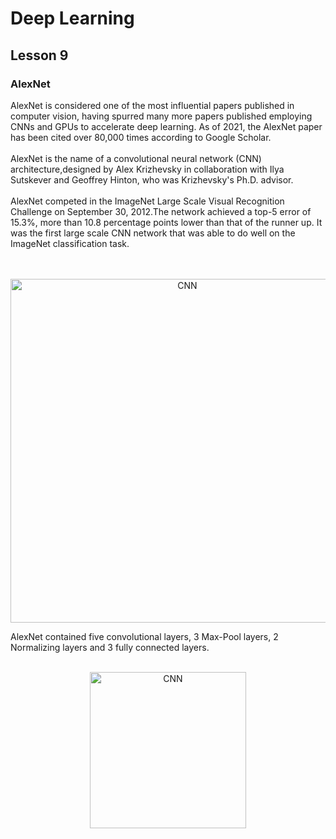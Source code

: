 # Deep Learning
## Lesson 9

<h3>AlexNet</h3>
AlexNet is considered one of the most influential papers published in computer vision, having spurred many more papers published employing CNNs and GPUs to accelerate 
deep learning. As of 2021, the AlexNet paper has been cited over 80,000 times according to Google Scholar.
<br><br>
AlexNet is the name of a convolutional neural network (CNN) architecture,designed by Alex Krizhevsky in collaboration with Ilya Sutskever and Geoffrey Hinton, who 
was Krizhevsky's Ph.D. advisor.
<br><br>
AlexNet competed in the ImageNet Large Scale Visual Recognition Challenge on September 30, 2012.The network achieved a top-5 error of 15.3%,
more than 10.8 percentage points lower than that of the runner up. It was the first large scale CNN network that was able to do well on the ImageNet classification task.
<br><br>


<p align="center">
  <br>
  <img src="https://user-images.githubusercontent.com/45029614/167337663-17fe564c-49cf-4aae-80c9-38833a421940.PNG" width="550" title="CNN">
</p>

AlexNet contained five convolutional layers, 3 Max-Pool layers, 2 Normalizing layers and 3 fully connected layers.


<p align="center">
  <br>
  <img src="https://user-images.githubusercontent.com/45029614/167338134-ac558200-28a1-4568-b7e4-312171423601.PNG" width="250" height="250" title="CNN">
</p>

